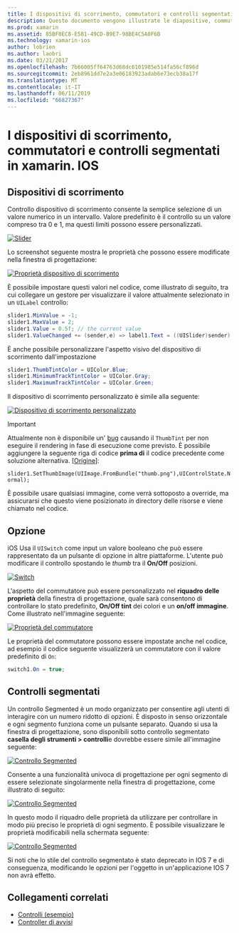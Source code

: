 ```yaml
---
title: I dispositivi di scorrimento, commutatori e controlli segmentati in xamarin. IOS
description: Questo documento vengono illustrate le diapositive, commutatori e controlli segmentati in xamarin. IOS, che descrive come lavorare con loro a livello di programmazione sia in iOS Designer.
ms.prod: xamarin
ms.assetid: 85BF0EC8-E581-49CD-B9E7-98BE4C5A0F6B
ms.technology: xamarin-ios
author: lobrien
ms.author: laobri
ms.date: 03/21/2017
ms.openlocfilehash: 7b66005ff64763d68dc6101985e514fa56cf896d
ms.sourcegitcommit: 2eb8961dd7e2a3e06183923adab6e73ecb38a17f
ms.translationtype: MT
ms.contentlocale: it-IT
ms.lasthandoff: 06/11/2019
ms.locfileid: "66827367"
---
```

# <a name="sliders-switches-and-segmented-controls-in-xamarinios"></a>I dispositivi di scorrimento, commutatori e controlli segmentati in xamarin. IOS

<a name="Sliders" />

## <a name="sliders"></a>Dispositivi di scorrimento

Controllo dispositivo di scorrimento consente la semplice selezione di un valore numerico in un intervallo. Valore predefinito è il controllo su un valore compreso tra 0 e 1, ma questi limiti possono essere personalizzati.

 [![](slider-switch-segmented-controls-images/image25a.png "Slider")](slider-switch-segmented-controls-images/image25a.png#lightbox)

Lo screenshot seguente mostra le proprietà che possono essere modificate nella finestra di progettazione:

 [![](slider-switch-segmented-controls-images/image26a.png "Proprietà dispositivo di scorrimento")](slider-switch-segmented-controls-images/image25a.png#lightbox)

È possibile impostare questi valori nel codice, come illustrato di seguito, tra cui collegare un gestore per visualizzare il valore attualmente selezionato in un `UILabel` controllo:

```csharp
slider1.MinValue = -1;
slider1.MaxValue = 2;
slider1.Value = 0.5f; // the current value
slider1.ValueChanged += (sender,e) => label1.Text = ((UISlider)sender).Value.ToString ();
```

È anche possibile personalizzare l'aspetto visivo del dispositivo di scorrimento dall'impostazione

```csharp
slider1.ThumbTintColor = UIColor.Blue;
slider1.MinimumTrackTintColor = UIColor.Gray;
slider1.MaximumTrackTintColor = UIColor.Green;
```

Il dispositivo di scorrimento personalizzato è simile alla seguente:

 [![](slider-switch-segmented-controls-images/image27a.png "Dispositivo di scorrimento personalizzato")](slider-switch-segmented-controls-images/image28a.png#lightbox)

> [!IMPORTANT]
> Attualmente non è disponibile un' [bug](https://stackoverflow.com/a/19496179) causando il `ThumbTint` per non eseguire il rendering in fase di esecuzione come previsto. È possibile aggiungere la seguente riga di codice **prima di** il codice precedente come soluzione alternativa. [[Origine](https://stackoverflow.com/a/21396794)]:
>
> `slider1.SetThumbImage(UIImage.FromBundle("thumb.png"),UIControlState.Normal);`
> 
> È possibile usare qualsiasi immagine, come verrà sottoposto a override, ma assicurarsi che questo viene posizionato _in_ directory delle risorse e viene chiamato nel codice.

<a name="Switch" />

## <a name="switch"></a>Opzione

iOS Usa il `UISwitch` come input un valore booleano che può essere rappresentato da un pulsante di opzione in altre piattaforme. L'utente può modificare il controllo spostando le *thumb* tra il **On/Off** posizioni.

 [![](slider-switch-segmented-controls-images/image28a.png "Switch")](slider-switch-segmented-controls-images/image28a.png#lightbox)

L'aspetto del commutatore può essere personalizzato nel **riquadro delle proprietà** della finestra di progettazione, quale sarà consentono di controllare lo stato predefinito, **On/Off tint** dei colori e un **on/off immagine**. Come illustrato nell'immagine seguente:

 [![](slider-switch-segmented-controls-images/image29a.png "Proprietà del commutatore")](slider-switch-segmented-controls-images/image29a.png#lightbox)

Le proprietà del commutatore possono essere impostate anche nel codice, ad esempio il codice seguente visualizzerà un commutatore con il valore predefinito di `On`:

```csharp
switch1.On = true;
```

 <a name="Segmented_Controls" />


## <a name="segmented-controls"></a>Controlli segmentati

Un controllo Segmented è un modo organizzato per consentire agli utenti di interagire con un numero ridotto di opzioni. È disposto in senso orizzontale e ogni segmento funziona come un pulsante separato. Quando si usa la finestra di progettazione, sono disponibili sotto controllo segmentato **casella degli strumenti > controlli**e dovrebbe essere simile all'immagine seguente:

 [![](slider-switch-segmented-controls-images/segmentedcontrol.png "Controllo Segmented")](slider-switch-segmented-controls-images/segmentedcontrol.png#lightbox)

Consente a una funzionalità univoca di progettazione per ogni segmento di essere selezionate singolarmente nella finestra di progettazione, come illustrato di seguito:

 [![](slider-switch-segmented-controls-images/segmentedcontrolselection.png "Controllo Segmented")](slider-switch-segmented-controls-images/segmentedcontrolselection.png#lightbox)

In questo modo il riquadro delle proprietà da utilizzare per controllare in modo più preciso le proprietà di ogni segmento. È possibile visualizzare le proprietà modificabili nella schermata seguente:

 [![](slider-switch-segmented-controls-images/segmentedcontrolproperties.png "Controllo Segmented")](slider-switch-segmented-controls-images/segmentedcontrolproperties.png#lightbox)

Si noti che lo stile del controllo segmentato è stato deprecato in IOS 7 e di conseguenza, modificando le opzioni per l'oggetto in un'applicazione IOS 7 non avrà effetto.

## <a name="related-links"></a>Collegamenti correlati

- [Controlli (esempio)](https://developer.xamarin.com/samples/monotouch/Controls/)
- [Controller di avvisi](https://github.com/xamarin/recipes/tree/master/Recipes/ios/standard_controls/alertcontroller)
